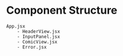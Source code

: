 # Component Structure
```
App.jsx
    - HeaderView.jsx
    - InputPanel.jsx
    - ComicView.jsx
    - Error.jsx
```

